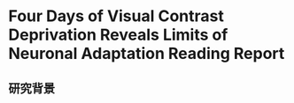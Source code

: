 # Four Days of Visual Contrast Deprivation Reveals Limits of Neuronal Adaptation Reading Report
## 研究背景

